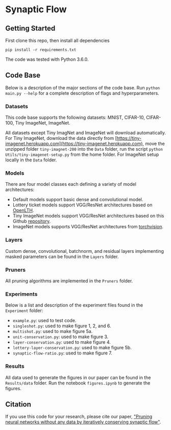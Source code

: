 # Synaptic Flow


## Getting Started
First clone this repo, then install all dependencies
```
pip install -r requirements.txt
```
The code was tested with Python 3.6.0.

## Code Base
Below is a description of the major sections of the code base. Run `python main.py --help` for a complete description of flags and hyperparameters.

### Datasets
This code base supports the following datasets: MNIST, CIFAR-10, CIFAR-100, Tiny ImageNet, ImageNet. 

All datasets except Tiny ImagNet and ImageNet will download automatically.  For Tiny ImageNet, download the data directly from [https://tiny-imagenet.herokuapp.com](https://tiny-imagenet.herokuapp.com), move the unzipped folder ``tiny-imagnet-200`` into the ```Data``` folder, run the script `python Utils/tiny-imagenet-setup.py` from the home folder. For ImageNet setup locally in the ```Data``` folder.

### Models

There are four model classes each defining a variety of model architectures:
 - Default models support basic dense and convolutional model.
 - Lottery ticket models support VGG/ResNet architectures based on [OpenLTH](https://github.com/facebookresearch/open_lth).
 - Tiny ImageNet models support VGG/ResNet architectures based on this Github [repository](https://github.com/weiaicunzai/pytorch-cifar100).
 - ImageNet models supports VGG/ResNet architectures from [torchvision](https://pytorch.org/docs/stable/torchvision/models.html).

### Layers

Custom dense, convolutional, batchnorm, and residual layers implementing masked parameters can be found in the `Layers` folder.

### Pruners

All pruning algorithms are implemented in the `Pruners` folder.

### Experiments

Below is a list and description of the experiment files found in the `Experiment` folder:
 - `example.py`: used to test code.
 - `singleshot.py`: used to make figure 1, 2, and 6.
 - `multishot.py`: used to make figure 5a.
 - `unit-conservation.py`: used to make figure 3.
 - `layer-conservation.py`: used to make figure 4.
 - `lottery-layer-conservation.py`: used to make figure 5b.
 - `synaptic-flow-ratio.py`: used to make figure 7.


### Results

All data used to generate the figures in our paper can be found in the `Results/data` folder.  Run the notebook `figures.ipynb` to generate the figures.

## Citation
If you use this code for your research, please cite our paper,
["Pruning neural networks without any data by iteratively conserving synaptic flow"](https://arxiv.org/abs/2006.05467).
